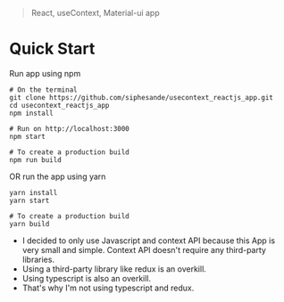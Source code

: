 
> React, useContext, Material-ui app 

# Quick Start
Run app using npm
```
# On the terminal
git clone https://github.com/siphesande/usecontext_reactjs_app.git
cd usecontext_reactjs_app
npm install 

# Run on http://localhost:3000
npm start 

# To create a production build
npm run build
```
 OR run the app using yarn
```
yarn install
yarn start

# To create a production build
yarn build
```
- I decided to only use Javascript and context API because this App is very small and simple.
  Context API doesn't require any third-party libraries.
- Using a third-party library like redux is an overkill. 
- Using typescript is also an overkill. 
- That's why I'm not using typescript and redux.

